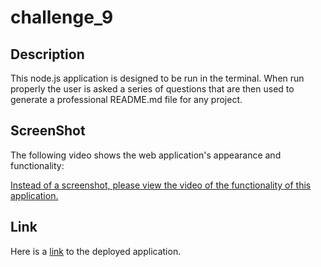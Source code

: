 # challenge_9

## Description
This node.js application is designed to be run in the terminal. When run properly the user is asked a series of questions that are then used to generate a professional README.md file for any project. 


## ScreenShot
The following video shows the web application's appearance and functionality:

[Instead of a screenshot, please view the video of the functionality of this application.](https://www.youtube.com/watch?v=1q8UdzCTYxo)

## Link
Here is a [link](https://ejc10d.github.io/challenge_9/) to the deployed application.